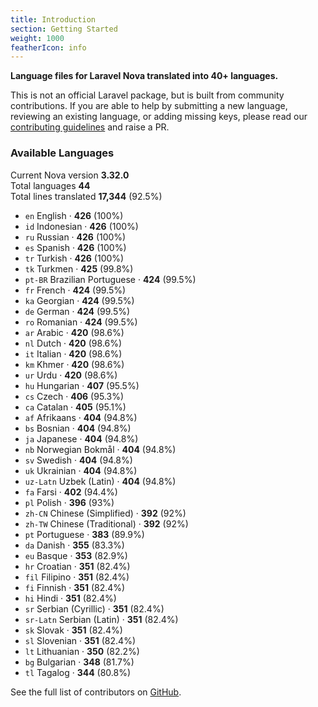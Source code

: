 ```yaml
---
title: Introduction
section: Getting Started
weight: 1000
featherIcon: info
---
```


**Language files for Laravel Nova translated into 40+ languages.**

This is not an official Laravel package, but is built from community contributions. If you are able to help by submitting a new language, reviewing an existing language, or adding missing keys, please read our [contributing guidelines]({{base}}/{{version}}/contributing) and raise a PR.

### Available Languages

Current Nova version **3.32.0**  
Total languages **44**  
Total lines translated **17,344** (92.5%)

* `en` English &middot; **426** (100%)
* `id` Indonesian &middot; **426** (100%)
* `ru` Russian &middot; **426** (100%)
* `es` Spanish &middot; **426** (100%)
* `tr` Turkish &middot; **426** (100%)
* `tk` Turkmen &middot; **425** (99.8%)
* `pt‑BR` Brazilian Portuguese &middot; **424** (99.5%)
* `fr` French &middot; **424** (99.5%)
* `ka` Georgian &middot; **424** (99.5%)
* `de` German &middot; **424** (99.5%)
* `ro` Romanian &middot; **424** (99.5%)
* `ar` Arabic &middot; **420** (98.6%)
* `nl` Dutch &middot; **420** (98.6%)
* `it` Italian &middot; **420** (98.6%)
* `km` Khmer &middot; **420** (98.6%)
* `ur` Urdu &middot; **420** (98.6%)
* `hu` Hungarian &middot; **407** (95.5%)
* `cs` Czech &middot; **406** (95.3%)
* `ca` Catalan &middot; **405** (95.1%)
* `af` Afrikaans &middot; **404** (94.8%)
* `bs` Bosnian &middot; **404** (94.8%)
* `ja` Japanese &middot; **404** (94.8%)
* `nb` Norwegian Bokmål &middot; **404** (94.8%)
* `sv` Swedish &middot; **404** (94.8%)
* `uk` Ukrainian &middot; **404** (94.8%)
* `uz‑Latn` Uzbek (Latin) &middot; **404** (94.8%)
* `fa` Farsi &middot; **402** (94.4%)
* `pl` Polish &middot; **396** (93%)
* `zh‑CN` Chinese (Simplified) &middot; **392** (92%)
* `zh‑TW` Chinese (Traditional) &middot; **392** (92%)
* `pt` Portuguese &middot; **383** (89.9%)
* `da` Danish &middot; **355** (83.3%)
* `eu` Basque &middot; **353** (82.9%)
* `hr` Croatian &middot; **351** (82.4%)
* `fil` Filipino &middot; **351** (82.4%)
* `fi` Finnish &middot; **351** (82.4%)
* `hi` Hindi &middot; **351** (82.4%)
* `sr` Serbian (Cyrillic) &middot; **351** (82.4%)
* `sr‑Latn` Serbian (Latin) &middot; **351** (82.4%)
* `sk` Slovak &middot; **351** (82.4%)
* `sl` Slovenian &middot; **351** (82.4%)
* `lt` Lithuanian &middot; **350** (82.2%)
* `bg` Bulgarian &middot; **348** (81.7%)
* `tl` Tagalog &middot; **344** (80.8%)

See the full list of contributors on [GitHub](https://github.com/coderello/laravel-nova-lang#available-languages).
